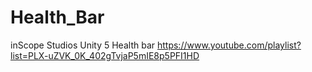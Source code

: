 # Health_Bar
inScope Studios Unity 5 Health bar https://www.youtube.com/playlist?list=PLX-uZVK_0K_402gTvjaP5mIE8p5PFI1HD
